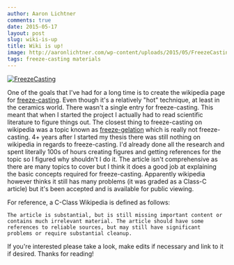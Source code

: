 ```yaml
---
author: Aaron Lichtner
comments: true
date: 2015-05-17
layout: post
slug: wiki-is-up
title: Wiki is up!
image: http://aaronlichtner.com/wp-content/uploads/2015/05/FreezeCasting-644x456.png
tags: freeze-casting materials 
---
```


[![FreezeCasting](http://aaronlichtner.com/wp-content/uploads/2015/05/FreezeCasting-644x456.png)](https://en.wikipedia.org/wiki/Freeze-casting)

One of the goals that I've had for a long time is to create the wikipedia page for [freeze-casting](https://en.wikipedia.org/wiki/Freeze-casting). Even though it's a relatively "hot" technique, at least in the ceramics world. There wasn't a single entry for freeze-casting. This meant that when I started the project I actually had to read scientific literature to figure things out. The closest thing to freeze-casting on wikipedia was a topic known as [freeze-gelation](https://en.wikipedia.org/wiki/Freeze_Gelation) which is really not freeze-casting. 4+ years after I started my thesis there was still nothing on wikipedia in regards to freeze-casting. I'd already done all the research and spent literally 100s of hours creating figures and getting references for the topic so I figured why shouldn't I do it. The article isn't comprehensive as there are many topics to cover but I think it does a good job at explaining the basic concepts required for freeze-casting. Apparently wikipedia however thinks it still has many problems (it was graded as a Class-C article) but it's been accepted and is available for public viewing.

For reference, a C-Class Wikipedia is defined as follows:

    
    The article is substantial, but is still missing important content or contains much irrelevant material. The article should have some references to reliable sources, but may still have significant problems or require substantial cleanup.



If you're interested please take a look, make edits if necessary and link to it if desired. Thanks for reading!
